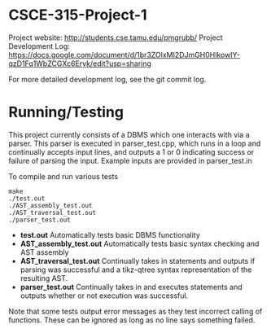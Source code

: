 CSCE-315-Project-1
==================

Project website: http://students.cse.tamu.edu/pmgrubb/
Project Development Log: https://docs.google.com/document/d/1br3ZOlxMI2DJmGH0HlkowIY-qzD1Fq1WbZCGXc6Eryk/edit?usp=sharing

For more detailed development log, see the git commit log.


Running/Testing
===============

This project currently consists of a DBMS which one interacts with via a parser.
This parser is executed in parser_test.cpp, which runs in a loop and continually
accepts input lines, and outputs a 1 or 0 indicating success or failure of
parsing the input. Example inputs are provided in parser_test.in

To compile and run various tests
```
make
./test.out
./AST_assembly_test.out
./AST_traversal_test.out
./parser_test.out
```
* **test.out** Automatically tests basic DBMS functionality
* **AST_assembly_test.out** Automatically tests basic syntax checking and AST assembly
* **AST_traversal_test.out** Continually takes in statements and outputs if parsing was successful and a tikz-qtree syntax representation of the resulting AST.
* **parser_test.out** Continually takes in and executes statements and outputs whether or not execution was successful.

Note that some tests output error messages as they test incorrect calling of functions.
These can be ignored as long as no line says something failed.